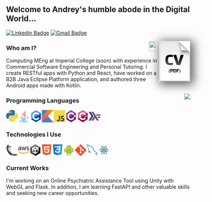
<h2>Welcome to Andrey's humble abode in the Digital World...</h2> 



[![Linkedin Badge](https://img.shields.io/badge/-andrey--popov--10x-blue?style=flat-square&logo=Linkedin&logoColor=white&link=https://www.linkedin.com/in/haany-ali)](https://www.linkedin.com/in/haany-ali) 
[![Gmail Badge](https://img.shields.io/badge/-andr10xp@gmail.com-c14438?style=flat-square&logo=Gmail&logoColor=white&link=mailto:andr10xp@gmail.com)](mailto:andr10xp@gmail.com) 
<!-- <p align="left"> <img src="https://komarev.com/ghpvc/?username=Andrey-Kachow" alt="Andrey-Kachow" /> </p> -->
<a href="http://andreypopov.xyz/cv"
	><img
	style="box-shadow: 5px 5px 25px 5px #606060;"
	align="right" 
	src = "https://github.com/Andrey-Kachow/Andrey-Kachow/blob/main/images/CV2.png"
	height="110">
</a>
<img align="right" src="https://media.giphy.com/media/hvRJCLFzcasrR4ia7z/giphy.gif" width="28px" height="28px">

### Who am I?
Computing MEng at Imperial College (soon) with experience in Commercial Software Engineering and Personal Tutoring.
I create RESTful apps with Python and React, have worked on a B2B Java Eclipse Platform application, and authored three Android apps made with Kotlin.

<div align="right" style="background: white; z-index: 100;">
	<img
		align="right" 
		src = "https://github-readme-stats.vercel.app/api/top-langs/?username=Andrey-Kachow&layout=compact">
</div>
<h3>
 		Programming Languages
</h3> 
<div style="display: flex"> 
	<img src = 'https://github.com/Andrey-Kachow/Andrey-Kachow/blob/main/images/python2.png' height='32'
/> <img src='https://github.com/Andrey-Kachow/Andrey-Kachow/blob/main/images/java.svg' width='34'
/> <img src = 'https://github.com/Andrey-Kachow/Andrey-Kachow/blob/main/images/c-original.svg' width='32'
/> <img src = 'https://github.com/Andrey-Kachow/Andrey-Kachow/blob/main/images/kotlin.svg' width='32'
/> <img src = 'https://github.com/Andrey-Kachow/Andrey-Kachow/blob/main/images/js.svg' width='32'
/> <img src = 'https://github.com/Andrey-Kachow/Andrey-Kachow/blob/main/images/c_sharp.webp' width='32'
/> <img src = 'https://github.com/Andrey-Kachow/Andrey-Kachow/blob/main/images/cpp.svg' width='32'
/> <img src = 'https://github.com/Andrey-Kachow/Andrey-Kachow/blob/main/images/haskell.png' width='32'
/> 
 </div>

<h3 style="border-bottom: 0; box-shadow: 0;">
	 Technologies I Use
</h3> 
 <div style="display: flex; justify-items: center;"> 
	 <img src = 'https://github.com/Andrey-Kachow/Andrey-Kachow/blob/main/images/flask.png' width='32'/>
	 <img src = 'https://github.com/Andrey-Kachow/Andrey-Kachow/blob/main/images/aws.webp' width='32'/>
	 <img src = 'https://github.com/Andrey-Kachow/Andrey-Kachow/blob/main/images/unity.png' width='32'/>
	 <img src = 'https://github.com/Andrey-Kachow/Andrey-Kachow/blob/main/images/html.svg' width='30' height="30"/> 
	 <img src = 'https://github.com/Andrey-Kachow/Andrey-Kachow/blob/main/images/css.svg' width='30' height="30"/>
	 <img src = 'https://github.com/Andrey-Kachow/Andrey-Kachow/blob/main/images/android.svg' width='32'/>
	 <img src = 'https://github.com/Andrey-Kachow/Andrey-Kachow/blob/main/images/git.svg' width='32'/>
	 <img src = 'https://github.com/Andrey-Kachow/Andrey-Kachow/blob/main/images/sql.svg' width='32'/> 
	 <img src = 'https://github.com/Andrey-Kachow/Andrey-Kachow/blob/main/images/react.svg' width='32'/> 
 </div>
 
### Current Works
I'm working on an Online Psychiatric Assistance Tool using Unity with WebGL and Flask.
In addition, I am learning FastAPI and other valuable skills and seeking new career opportunities.

<!-- ![Andrey's GitHub stats](https://github-readme-stats.vercel.app/api?username=Andrey-Kachow&show_icons=true&hide=[%22issues%22]) -->
